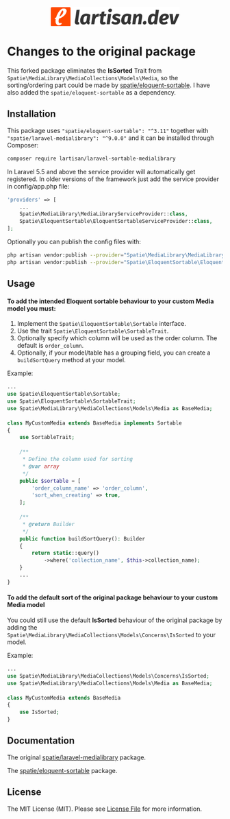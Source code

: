 <p align="center"><img src="art/lartisan_logo.png" width="300" height="45"></p>

# Changes to the original package

This forked package eliminates the **IsSorted** Trait from `Spatie\MediaLibrary\MediaCollections\Models\Media`, so the sorting/ordering part could be made by [spatie/eloquent-sortable](https://github.com/spatie/eloquent-sortable).
I have also added the `spatie/eloquent-sortable` as a dependency.

## Installation

This package uses `"spatie/eloquent-sortable": "^3.11"` together with `"spatie/laravel-medialibrary": "^9.0.0"` and it can be installed through Composer:
```bash
composer require lartisan/laravel-sortable-medialibrary
```
In Laravel 5.5 and above the service provider will automatically get registered. In older versions of the framework just add the service provider in config/app.php file:
```php
'providers' => [
    ...
    Spatie\MediaLibrary\MediaLibraryServiceProvider::class,
    Spatie\EloquentSortable\EloquentSortableServiceProvider::class,
];
```
Optionally you can publish the config files with:
```bash
php artisan vendor:publish --provider="Spatie\MediaLibrary\MediaLibraryServiceProvider" --tag="migrations"
php artisan vendor:publish --provider="Spatie\EloquentSortable\EloquentSortableServiceProvider" --tag="config"
```

## Usage

#### To add the intended Eloquent sortable behaviour to your custom Media model you must:
1. Implement the `Spatie\EloquentSortable\Sortable` interface.
2. Use the trait `Spatie\EloquentSortable\SortableTrait`.
3. Optionally specify which column will be used as the order column. The default is `order_column`.
4. Optionally, if your model/table has a grouping field, you can create a `buildSortQuery` method at your model.

Example:
```php
...
use Spatie\EloquentSortable\Sortable;
use Spatie\EloquentSortable\SortableTrait;
use Spatie\MediaLibrary\MediaCollections\Models\Media as BaseMedia;

class MyCustomMedia extends BaseMedia implements Sortable
{
    use SortableTrait;
    
    /**
     * Define the column used for sorting
     * @var array
     */
    public $sortable = [
        'order_column_name' => 'order_column',
        'sort_when_creating' => true,
    ];

    /**
     * @return Builder
     */
    public function buildSortQuery(): Builder
    {
        return static::query()
            ->where('collection_name', $this->collection_name);
    }
    ...
}
```

#### To add the default sort of the original package behaviour to your custom Media model

You could still use the default **IsSorted** behaviour of the original package by adding the `Spatie\MediaLibrary\MediaCollections\Models\Concerns\IsSorted` to your model.

Example:
```php
...
use Spatie\MediaLibrary\MediaCollections\Models\Concerns\IsSorted;
use Spatie\MediaLibrary\MediaCollections\Models\Media as BaseMedia;

class MyCustomMedia extends BaseMedia
{
    use IsSorted;
}
```

## Documentation

The original [spatie/laravel-medialibrary](https://docs.spatie.be/laravel-medialibrary/v8) package.

The [spatie/eloquent-sortable](https://github.com/spatie/eloquent-sortable) package.

## License

The MIT License (MIT). Please see [License File](LICENSE.md) for more information.
